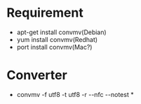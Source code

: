 # Requirement
- apt-get install convmv(Debian)
- yum install convmv(Redhat)
- port install convmv(Mac?)

# Converter
- convmv -f utf8 -t utf8 -r --nfc --notest *
